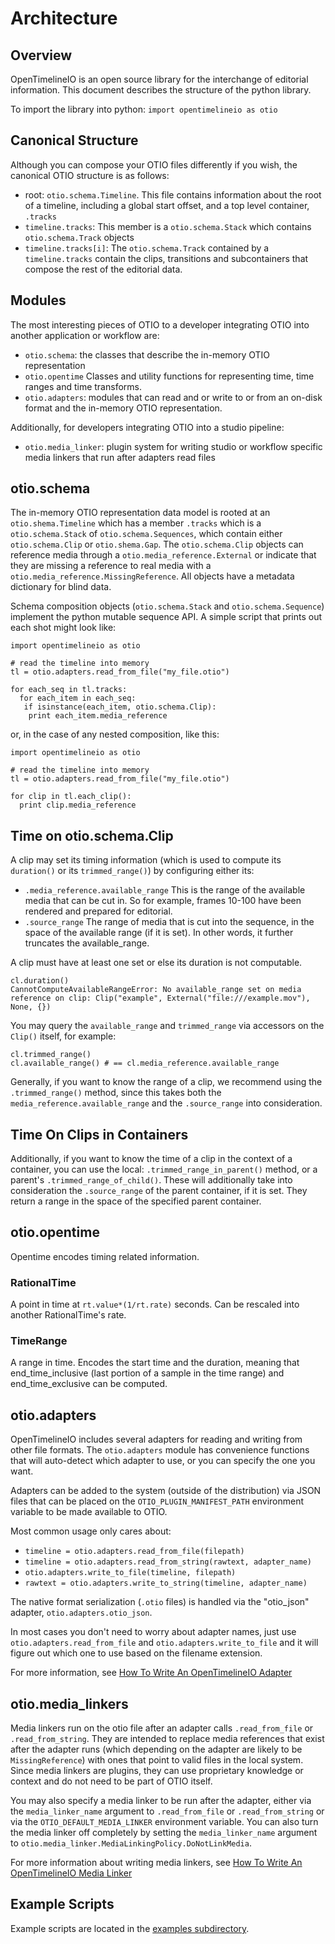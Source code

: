 # Architecture

Overview
----------

OpenTimelineIO is an open source library for the interchange of editorial information.  This document describes the structure of the python library.

To import the library into python:
`import opentimelineio as otio`

Canonical Structure
--------------------

Although you can compose your OTIO files differently if you wish, the canonical OTIO structure is as follows:

- root: `otio.schema.Timeline`. This file contains information about the root of a timeline, including a global start offset, and a top level container, `.tracks`
- `timeline.tracks`: This member is a `otio.schema.Stack` which contains `otio.schema.Track` objects
- `timeline.tracks[i]`:  The `otio.schema.Track` contained by a `timeline.tracks` contain the clips, transitions and subcontainers that compose the rest of the editorial data.

Modules
--------

The most interesting pieces of OTIO to a developer integrating OTIO into another application or workflow are:
- `otio.schema`: the classes that describe the in-memory OTIO representation
- `otio.opentime`
     Classes and utility functions for representing time, time ranges and time transforms.
- `otio.adapters`: modules that can read and or write to or from an on-disk format and the in-memory OTIO representation.

Additionally, for developers integrating OTIO into a studio pipeline:
- `otio.media_linker`: plugin system for writing studio or workflow specific media linkers that run after adapters read files

## otio.schema

The in-memory OTIO representation data model is rooted at an `otio.shema.Timeline` which has a member `.tracks` which is a `otio.schema.Stack` of `otio.schema.Sequences`, which contain either `otio.schema.Clip` or `otio.shema.Gap`.  The `otio.schema.Clip` objects can reference media through a `otio.media_reference.External` or indicate that they are missing a reference to real media with a `otio.media_reference.MissingReference`.  All objects have a metadata dictionary for blind data.

Schema composition objects (`otio.schema.Stack` and `otio.schema.Sequence`) implement the python mutable sequence API.  A simple script that prints out each shot might look like:

```
import opentimelineio as otio

# read the timeline into memory
tl = otio.adapters.read_from_file("my_file.otio")

for each_seq in tl.tracks:
  for each_item in each_seq:
   if isinstance(each_item, otio.schema.Clip):
    print each_item.media_reference
```

or, in the case of any nested composition, like this:

```
import opentimelineio as otio

# read the timeline into memory
tl = otio.adapters.read_from_file("my_file.otio")

for clip in tl.each_clip():
  print clip.media_reference
```

## Time on otio.schema.Clip

A clip may set its timing information (which is used to compute its `duration()` or its `trimmed_range()`) by configuring either its:
- `.media_reference.available_range`
 This is the range of the available media that can be cut in.  So for example, frames 10-100 have been rendered and prepared for editorial.
- `.source_range` 
 The range of media that is cut into the sequence, in the space of the available range (if it is set). In other words, it further truncates the available_range.

A clip must have at least one set or else its duration is not computable.
```
cl.duration()
CannotComputeAvailableRangeError: No available_range set on media reference on clip: Clip("example", External("file:///example.mov"), None, {})
```

You may query the `available_range` and `trimmed_range` via accessors on the `Clip()` itself, for example:
```
cl.trimmed_range()
cl.available_range() # == cl.media_reference.available_range
```

Generally, if you want to know the range of a clip, we recommend using the `.trimmed_range()` method, since this takes both the `media_reference.available_range` and the `.source_range` into consideration.

## Time On Clips in Containers

Additionally, if you want to know the time of a clip in the context of a container, you can use the local:
`.trimmed_range_in_parent()` method, or a parent's `.trimmed_range_of_child()`.  These will additionally take into consideration the `.source_range` of the parent container, if it is set.  They return a range in the space of the specified parent container.

## otio.opentime

Opentime encodes timing related information.

### RationalTime

A point in time at `rt.value*(1/rt.rate)` seconds.  Can be rescaled into another RationalTime's rate.

### TimeRange

A range in time.  Encodes the start time and the duration, meaning that end_time_inclusive (last portion of a sample in the time range) and end_time_exclusive can be computed.

## otio.adapters

OpenTimelineIO includes several adapters for reading and writing from other file formats. The `otio.adapters` module has convenience functions that will auto-detect which adapter to use, or you can specify the one you want.

Adapters can be added to the system (outside of the distribution) via JSON files that can be placed on the `OTIO_PLUGIN_MANIFEST_PATH` environment variable to be made available to OTIO.

Most common usage only cares about:
- `timeline = otio.adapters.read_from_file(filepath)`
- `timeline = otio.adapters.read_from_string(rawtext, adapter_name)`
- `otio.adapters.write_to_file(timeline, filepath)`
- `rawtext = otio.adapters.write_to_string(timeline, adapter_name)`

The native format serialization (`.otio` files) is handled via the "otio_json" adapter, `otio.adapters.otio_json`.

In most cases you don't need to worry about adapter names, just use `otio.adapters.read_from_file` and `otio.adapters.write_to_file` and it will figure out which one to use based on the filename extension.

For more information, see <a href="tutorials/write-an-adpater.html" target="_blank">How To Write An OpenTimelineIO Adapter</a>

## otio.media_linkers

Media linkers run on the otio file after an adapter calls `.read_from_file` or `.read_from_string`.  They are intended to replace media references that exist after the adapter runs (which depending on the adapter are likely to be `MissingReference`) with ones that point to valid files in the local system.  Since media linkers are plugins, they can use proprietary knowledge or context and do not need to be part of OTIO itself.

You may also specify a media linker to be run after the adapter, either via the `media_linker_name` argument to `.read_from_file` or `.read_from_string` or via the `OTIO_DEFAULT_MEDIA_LINKER` environment variable.  You can also turn the media linker off completely by setting the `media_linker_name` argument to `otio.media_linker.MediaLinkingPolicy.DoNotLinkMedia`.

For more information about writing media linkers, see <a href="write-a-media-linker.html" target="_blank">How To Write An OpenTimelineIO Media Linker</a>

Example Scripts
----------------

Example scripts are located in the <a href="https://github.com/PixarAnimationStudios/OpenTimelineIO/tree/master/examples" target="_blank">examples subdirectory</a>.
